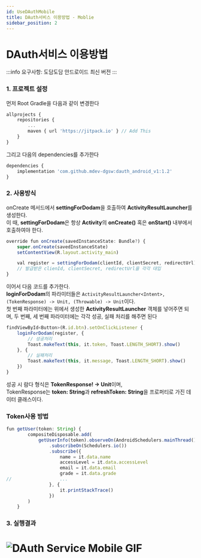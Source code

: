 ```yaml
---
id: UseDAuthMobile
title: DAuth서비스 이용방법 - Moblie
sidebar_position: 2
---
```



# <a>DAuth서비스 이용방법</a>
:::info
 요구사항: 도담도담 안드로이드 최신 버전
:::

### 1. 프로젝트 설정
먼저 Root Gradle을 다음과 같이 변경한다
```javascript
allprojects {
    repositories {
        ...
        maven { url 'https://jitpack.io' } // Add This
    }
}
```
그리고 다음의 dependencies를 추가한다
```javascript
dependencies {
	implementation 'com.github.mdev-dgsw:dauth_android_v1:1.2'
}
```

### 2. 사용방식
onCreate 메서드에서 **settingForDodam**을 호출하여 **ActivityResultLauncher**를 생성한다.    
이 때, **settingForDodam**은 항상 **Activity**의 **onCreate()** 혹은 **onStart()** 내부에서 호출하여야 한다.
```js
override fun onCreate(savedInstanceState: Bundle?) {
    super.onCreate(savedInstanceState)
    setContentView(R.layout.activity_main)

    val register = settingForDodam(clientId, clientSecret, redirectUrl) 
    // 발급받은 clienId, clientSecret, redirectUrl을 각각 대입
}
```


이어서 다음 코드를 추가한다.     
**loginForDodam**의 파라미터들은 ```ActivityResultLauncher<Intent>, (TokenResponse) -> Unit, (Throwable) -> Unit```이다.    
첫 번째 파라미터에는 위에서 생성한 **ActivityResultLauncher** 객체를 넣어주면 되며, 두 번째, 세 번째 파라미터에는 각각 성공, 실패 처리를 해주면 된다

```javascript
findViewById<Button>(R.id.btn).setOnClickListener {
    loginForDodam(register, {
        // 성공처리
        Toast.makeText(this, it.token, Toast.LENGTH_SHORT).show()
    }, {
        // 실패처리
        Toast.makeText(this, it.message, Toast.LENGTH_SHORT).show()
    })
}
```
성공 시 람다 형식은 **TokenResponse! → Unit**이며,   
TokenResponse는 **token: String**과 **refreshToken: String**을 프로퍼티로 가진 데이터 클래스이다.

### Token사용 방법
```javascript
fun getUser(token: String) {
        compositeDisposable.add(
            getUserInfo(token).observeOn(AndroidSchedulers.mainThread())
                .subscribeOn(Schedulers.io())
                .subscribe({
                    name = it.data.name
                    accessLevel = it.data.accessLevel
                    email = it.data.email
                    grade = it.data.grade
//                  ...
                }, {
                    it.printStackTrace()
                })
        )
    }
```

### 3. 실행결과
# ![DAuth Service Mobile GIF](https://user-images.githubusercontent.com/62810965/125271507-cc9caa80-e345-11eb-929d-e49b966c61d2.gif)

